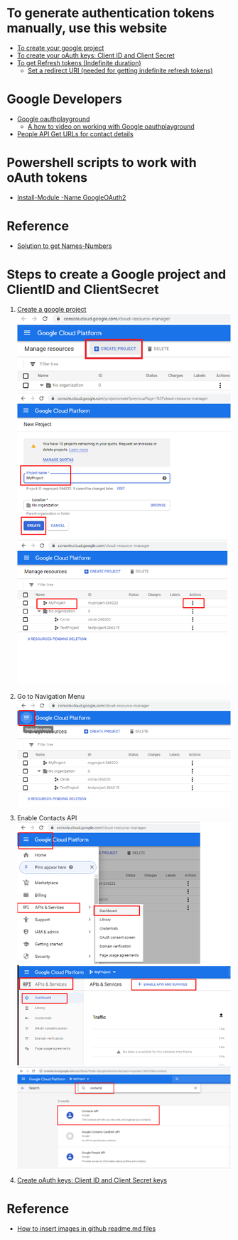 # To generate authentication tokens manually, use this website
* [To create your google project](https://console.cloud.google.com/cloud-resource-manager)
* [To create your oAuth keys: Client ID and Client Secret](https://developers.google.com/identity/protocols/OpenIDConnect#getcredentials)
* [To get Refresh tokens (Indefinite duration)](https://monteledwards.com/2017/03/05/powershell-oauth-downloadinguploading-to-google-drive-via-drive-api/)
    * [Set a redirect URI (needed for getting indefinite refresh tokens)](https://developers.google.com/identity/protocols/OpenIDConnect#setredirecturi) 

# Google Developers
* [Google oauthplayground](https://developers.google.com/oauthplayground/ )
    * [A how to video on working with Google oauthplayground](https://www.youtube.com/watch?v=nRF_HdrYeGE ) 
* [People API Get URLs for contact details](https://developers.google.com/people/api/rest/v1/people/get) 

# Powershell scripts to work with oAuth tokens
* [Install-Module -Name GoogleOAuth2](https://www.powershellgallery.com/packages/GoogleOAuth2/1.0.1.0)

# Reference
* [Solution to get Names-Numbers](https://www.reddit.com/r/PowerShell/comments/7ax36a/powershell_and_google_contacts_api/)

# Steps to create a Google project and ClientID and ClientSecret
1. [Create a google project](https://console.cloud.google.com/cloud-resource-manager)
    <img src= "../Images/CreateProject.png">
    <img src= "../Images/ProjectName.png">
    <img src= "../Images/ProjectCreated.png" >
2. Go to Navigation Menu
    <img src= "../Images/NavigationMenu.png" >
3. Enable Contacts API  
    <img src= "../Images/APIsAndServices-Dashboard.png">
    <img src= "../Images/EnableAPIsAndServices.png">
    <img src= "../Images/ContactsAPI.png">

3. [Create oAuth keys:  Client ID and Client Secret keys](https://developers.google.com/identity/protocols/OpenIDConnect#getcredentials)

    

# Reference
* [How to insert images in github readme.md files](https://youtu.be/hHbWF1Bvgf4)

